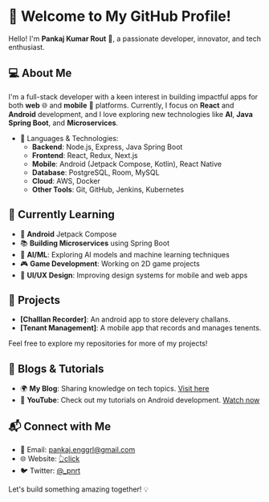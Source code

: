 # 🚀 Welcome to My GitHub Profile!

Hello! I'm **Pankaj Kumar Rout** 👋, a passionate developer, innovator, and tech enthusiast.

## 💻 About Me

I'm a full-stack developer with a keen interest in building impactful apps for both **web** 🌐 and **mobile** 📱 platforms. Currently, I focus on **React** and **Android** development, and I love exploring new technologies like **AI**, **Java Spring Boot**, and **Microservices**. 

- 🔧 Languages & Technologies:
  - **Backend**: Node.js, Express, Java Spring Boot
  - **Frontend**: React, Redux, Next.js
  - **Mobile**: Android (Jetpack Compose, Kotlin), React Native
  - **Database**: PostgreSQL, Room, MySQL
  - **Cloud**: AWS, Docker
  - **Other Tools**: Git, GitHub, Jenkins, Kubernetes

## 🌱 Currently Learning

- 📱 **Android** Jetpack Compose
- 📚 **Building Microservices** using Spring Boot
- 🤖 **AI/ML**: Exploring AI models and machine learning techniques
- 🎮 **Game Development**: Working on 2D game projects
- 🧩 **UI/UX Design**: Improving design systems for mobile and web apps

## 🚀 Projects

- **[Challlan Recorder]**: An android app to store delevery challans. 
- **[Tenant Management]**: A mobile app that records and manages tenents.

Feel free to explore my repositories for more of my projects!

## 📝 Blogs & Tutorials

- 🌍 **My Blog**: Sharing knowledge on tech topics. [Visit here](https://your-blog-link.com)
- 🎥 **YouTube**: Check out my tutorials on Android development. [Watch now](https://youtube-link.com)
<!--
## 📈 GitHub Stats

![Your GitHub Stats](https://github-readme-stats.vercel.app/api?username=your-github-username&show_icons=true&count_private=true&hide=prs)
--->
## 📬 Connect with Me

- 📧 Email: [pankaj.enggrl@gmail.com](mailto:pankaj.enggrl@gmail.com)
- 🌐 Website: [👆click](https://pnrt.github.io/folio/)
- 🐦 Twitter: [@_pnrt](https://x.com/_pnrt)

Let's build something amazing together! 💡

<!---
pnrtx/pnrtx is a ✨ special ✨ repository because its `README.md` (this file) appears on your GitHub profile.
You can click the Preview link to take a look at your changes.
--->
